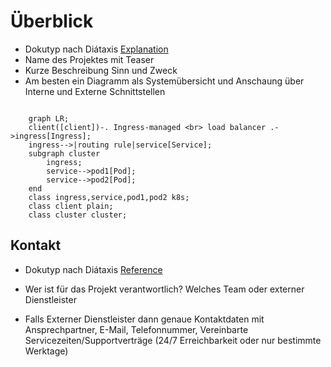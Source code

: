 # Überblick

- Dokutyp nach Diátaxis [Explanation](glossary.md#explanation)
- Name des Projektes mit Teaser
- Kurze Beschreibung Sinn und Zweck
- Am besten ein Diagramm als Systemübersicht und Anschaung über
    Interne und Externe Schnittstellen

<!---
Live Editor for Mermaid
    https://mermaid-js.github.io/mermaid-live-editor

 Ein Diagramm "ich und mein Umfeld", also das System "in der Mitte", und mit welchen anderen Systemen es wie zusammenarbeitet

 Tipp: Review des Kapitels durch Außenstehende !
-->

``` mermaid

    graph LR;
    client([client])-. Ingress-managed <br> load balancer .->ingress[Ingress];
    ingress-->|routing rule|service[Service];
    subgraph cluster
        ingress;
        service-->pod1[Pod];
        service-->pod2[Pod];
    end
    class ingress,service,pod1,pod2 k8s;
    class client plain;
    class cluster cluster;
```

## Kontakt
- Dokutyp nach Diátaxis [Reference](glossary.md#reference)

- Wer ist für das Projekt verantwortlich? Welches Team oder externer
    Dienstleister

- Falls  Externer Dienstleister dann genaue Kontaktdaten mit
    Ansprechpartner, E-Mail, Telefonnummer, Vereinbarte
    Servicezeiten/Supportverträge (24/7 Erreichbarkeit oder nur
    bestimmte Werktage)
